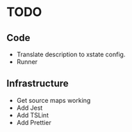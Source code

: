 # TODO

## Code

- Translate description to xstate config.
- Runner

## Infrastructure

- Get source maps working
- Add Jest
- Add TSLint
- Add Prettier
